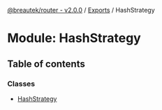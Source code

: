 [@breautek/router - v2.0.0](../README.md) / [Exports](../modules.md) / HashStrategy

# Module: HashStrategy

## Table of contents

### Classes

- [HashStrategy](../classes/HashStrategy.HashStrategy-1.md)
